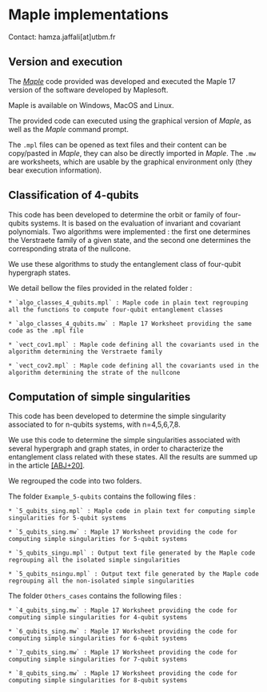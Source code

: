 # Maple implementations

Contact: hamza.jaffali[at]utbm.fr

## Version and execution

The [*Maple*](http://www.maplesoft.com/) code provided was developed and
executed the Maple 17 version of the software developed by Maplesoft. 

Maple is available on Windows, MacOS and Linux.

The provided code can executed using the graphical version of *Maple*, as well
as the *Maple* command prompt.

The `.mpl` files can be opened as text files and their content can be
copy/pasted in *Maple*, they can also be directly imported in *Maple*. The `.mw`
are worksheets, which are usable by the graphical environment only (they bear
execution information).

## Classification of 4-qubits

This code has been developed to determine the orbit or family of four-qubits
systems. It is based on the evaluation of invariant and covariant polynomials.
Two algorithms  were implemented : the first one determines the Verstraete
family of a given state, and  the second one determines the corresponding strata
of the nullcone.

We use these algorithms to study the entanglement class of four-qubit hypergraph
states.

We detail bellow the files provided in the related folder : 

    * `algo_classes_4_qubits.mpl` : Maple code in plain text regrouping all the functions to compute four-qubit entanglement classes

    * `algo_classes_4_qubits.mw` : Maple 17 Worksheet providing the same code as the .mpl file

    * `vect_cov1.mpl` : Maple code defining all the covariants used in the algorithm determining the Verstraete family

    * `vect_cov2.mpl` : Maple code defining all the covariants used in the algorithm determining the strate of the nullcone

## Computation of simple singularities

This code has been developed to determine the simple singularity associated to
for n-qubits systems, with n=4,5,6,7,8. 

We use this code to determine the simple singularities associated with several 
hypergraph and graph states, in order to characterize the entanglement class 
related with these states. All the results are summed up in the article
[[ABJ+20]](#ABJ20).

We regrouped the code into two folders. 

The folder `Example_5-qubits` contains the following files :

    * `5_qubits_sing.mpl` : Maple code in plain text for computing simple singularities for 5-qubit systems

    * `5_qubits_sing.mw` : Maple 17 Worksheet providing the code for computing simple singularities for 5-qubit systems

    * `5_qubits_singu.mpl` : Output text file generated by the Maple code regrouping all the isolated simple singularities

    * `5_qubits_nsingu.mpl` : Output text file generated by the Maple code regrouping all the non-isolated simple singularities


The folder `Others_cases` contains the following files :

    * `4_qubits_sing.mw` : Maple 17 Worksheet providing the code for computing simple singularities for 4-qubit systems

    * `6_qubits_sing.mw` : Maple 17 Worksheet providing the code for computing simple singularities for 6-qubit systems

    * `7_qubits_sing.mw` : Maple 17 Worksheet providing the code for computing simple singularities for 7-qubit systems

    * `8_qubits_sing.mw` : Maple 17 Worksheet providing the code for computing simple singularities for 8-qubit systems
